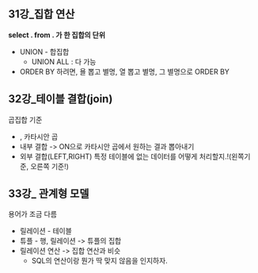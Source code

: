 ## 31강_집합 연산

**select . from . 가 한 집합의 단위**

- UNION - 합집합
  - UNION ALL : 다 가능
- ORDER BY 하려면, 욜 뽑고 별명, 열 뽑고 별명, 그 별명으로 ORDER BY



## 32강_테이블 결합(join)

곱집합 기준

- , 카타시안 곱
- 내부 결합 -> ON으로 카타시안 곱에서 원하는 결과 뽑아내기
- 외부 결합(LEFT,RIGHT) 특정 테이블에 없는 데이터를 어떻게 처리할지.!(왼쪽기준, 오른쪽 기준!)

## 33강_ 관계형 모델

용어가 조금 다름

- 릴레이션 - 테이블
- 튜플 - 행, 릴레이션 -> 튜플의 집합
- 릴레이션 연산 -> 집합 연산과 비슷
  - SQL의 연산이랑 뭔가 딱 맞지 않음을 인지하자.

